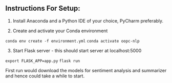 Instructions For Setup:
---

1. Install Anaconda and a Python IDE of your choice, PyCharm preferably.

2. Create and activate your Conda environment

`conda env create -f environment.yml`
`conda activate oopc-nlp`

3. Start Flask server - this should start server at localhost:5000

`export FLASK_APP=app.py`
`flask run`

First run would download the models for sentiment analysis and summarizer and hence could take a while to start.
